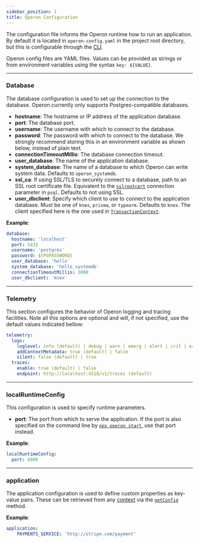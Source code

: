 ```yaml
---
sidebar_position: 1
title: Operon Configuration
---
```


The configuration file informs the Operon runtime how to run an application.
By default it is located in `operon-config.yaml` in the project root directory, but this is configurable through the [CLI](./cli).

Operon config files are YAML files.
Values can be provided as strings or from environment variables using the syntax `key: ${VALUE}`.

---

### Database

The database configuration is used to set up the connection to the database.
Operon currently only supports Postgres-compatible databases.

- **hostname**: The hostname or IP address of the application database.
- **port**: The database port.
- **username**: The username with which to connect to the database.
- **password**: The password with which to connect to the database.  We strongly recommend storing this in an environment variable as shown below, instead of plain text.  
- **connectionTimeoutMillis**: The database connection timeout.
- **user_database**: The name of the application database.
- **system_database**: The name of a database to which Operon can write system data.  Defaults to `operon_systemdb`.
- **ssl_ca**: If using SSL/TLS to securely connect to a database, path to an SSL root certificate file.  Equivalent to the [`sslrootcert`](https://www.postgresql.org/docs/current/libpq-ssl.html) connection parameter in `psql`.  Defaults to not using SSL.
- **user_dbclient**: Specify which client to use to connect to the application database. Must be one of `knex`, `prisma`, or `typeorm`.  Defaults to `knex`.  The client specified here is the one used in [`TransactionContext`](..).

**Example**:

```yaml
database:
  hostname: 'localhost'
  port: 5432
  username: 'postgres'
  password: ${PGPASSWORD}
  user_database: 'hello'
  system_database: 'hello_systemdb'
  connectionTimeoutMillis: 3000
  user_dbclient: 'knex'
```

---

### Telemetry

This section configures the behavior of Operon logging and tracing facilities. Note all this options are optional and will, if not specified, use the default values indicated bellow:

```yaml
telemetry:
  logs:
    loglevel: info (default) | debug | warn | emerg | alert | crit | error
    addContextMetadata: true (default) | false
    silent: false (default) | true
  traces:
    enable: true (default) | false
    endpoint: http://localhost:4318/v1/traces (default)
```

---

### localRuntimeConfig

This configuration is used to specify runtime parameters.

- **port**: The port from which to serve the application. If the port is also specified on the command line by [`npx operon start`](./cli#npx-operon-start), use that port instead.

**Example**:

```yaml
localRuntimeConfig:
  port: 6000
```

---

### application

The application configuration is used to define custom properties as key-value pairs.
These can be retrieved from any [context](./contexts) via the [`getConfig`](..) method.

**Example**:
```yaml
application:
    PAYMENTS_SERVICE: 'http://stripe.com/payment'
```